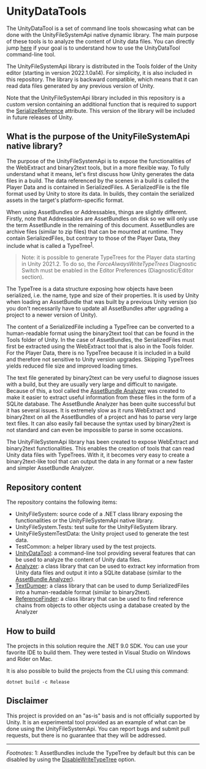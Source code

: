 # UnityDataTools

The UnityDataTool is a set of command line tools showcasing what can be done with the
UnityFileSystemApi native dynamic library. The main purpose of these tools is to analyze the
content of Unity data files. You can directly jump
[here](https://github.com/Unity-Technologies/UnityDataTools/blob/main/UnityDataTool/README.md)
if your goal is to understand how to use the UnityDataTool command-line tool.

The UnityFileSystemApi library is distributed in the Tools folder of the Unity editor (starting in
version 2022.1.0a14). For simplicity, it is also included in this repository. The library is
backward compatible, which means that it can read data files generated by any previous version of
Unity.

Note that the UnityFileSystemApi library included in this repository is a custom version containing
an additional function that is required to support the
[SerializeReference](https://docs.unity3d.com/ScriptReference/SerializeReference.html)
attribute. This version of the library will be included in future releases of Unity.


## What is the purpose of the UnityFileSystemApi native library?

The purpose of the UnityFileSystemApi is to expose the functionalities of the WebExtract and
binary2text tools, but in a more flexible way. To fully understand what it means, let's first
discuss how Unity generates the data files in a build. The data referenced by the scenes in a build
is called the Player Data and is contained in SerializedFiles. A SerializedFile is the file format
used by Unity to store its data. In builds, they contain the serialized assets in the target's
platform-specific format.

When using AssetBundles or Addressables, things are slightly different. Firstly, note that
Addressables are AssetBundles on disk so we will only use the term AssetBundle in the remaining of
this document. AssetBundles are archive files (similar to zip files) that can be mounted at
runtime. They contain SerializedFiles, but contrary to those of the Player Data, they include what
is called a TypeTree<sup>[1](#footnote1)</sup>.

> Note: it is possible to generate TypeTrees for the Player data starting in Unity 2021.2.
> To do so, the *ForceAlwaysWriteTypeTrees* Diagnostic Switch must be enabled in the Editor
> Preferences (Diagnostic/Editor section).

The TypeTree is a data structure exposing how objects have been serialized, i.e. the name, type and
size of their properties. It is used by Unity when loading an AssetBundle that was built by a
previous Unity version (so you don't necessarily have to update all AssetBundles after upgrading a
project to a newer version of Unity).

The content of a SerializedFile including a TypeTree can be converted to a human-readable format
using the binary2text tool that can be found in the Tools folder of Unity. In the case of
AssetBundles, the SerializedFiles must first be extracted using the WebExtract tool that is also in
the Tools folder. For the Player Data, there is no TypeTree because it is included in a build and
therefore not sensitive to Unity version upgrades. Skipping TypeTrees yields reduced file size and 
improved loading times.

The text file generated by binary2text can be very useful to
diagnose issues with a build, but they are usually very large and difficult to navigate. Because of
this, a tool called the [AssetBundle Analyzer](https://github.com/faelenor/asset-bundle-analyzer)
was created to make it easier to extract useful information from these files in the form of a
SQLite database. The AssetBundle Analyzer has been quite successful but it has several issues. It
is extremely slow as it runs WebExtract and binary2text on all the AssetBundles of a project and
has to parse very large text files. It can also easily fail because the syntax used by binary2text
is not standard and can even be impossible to parse in some occasions.

The UnityFileSystemApi library has been created to expose WebExtract and binary2text
functionalities. This enables the creation of tools that can read Unity data files with TypeTrees.
With it, it becomes very easy to create a binary2text-like tool that can output the data in any
format or a new faster and simpler AssetBundle Analyzer.

## Repository content

The repository contains the following items:
* UnityFileSystem: source code of a .NET class library exposing the functionalities or the
  UnityFileSystemApi native library.
* UnityFileSystem.Tests: test suite for the UnityFileSystem library.
* UnityFileSystemTestData: the Unity project used to generate the test data.
* TestCommon: a helper library used by the test projects.
* [UnityDataTool](UnityDataTool/README.md): a command-line tool providing several features that can
  be used to analyze the content of Unity data files.
* [Analyzer](Analyzer/README.md): a class library that can be used to extract key information
  from Unity data files and output it into a SQLite database (similar to the
  [AssetBundle Analyzer](https://github.com/faelenor/asset-bundle-analyzer)).
* [TextDumper](TextDumper/README.md): a class library that can be used to dump SerializedFiles into
  a human-readable format (similar to binary2text).
* [ReferenceFinder](ReferenceFinder/README.md): a class library that can be used to find
  reference chains from objects to other objects using a database created by the Analyzer

## How to build

The projects in this solution require the .NET 9.0 SDK. You can use your favorite IDE to build them.
They were tested in Visual Studio on Windows and Rider on Mac.

It is also possible to build the projects from the CLI using this command:

`dotnet build -c Release`

## Disclaimer

This project is provided on an "as-is" basis and is not officially supported by Unity. It is an
experimental tool provided as an example of what can be done using the UnityFileSystemApi. You can
report bugs and submit pull requests, but there is no guarantee that they will be addressed.

---
*Footnotes*: <a name="footnote1">1</a>: AssetBundles include the TypeTree by default but this can
 be disabled by using the
 [DisableWriteTypeTree](https://docs.unity3d.com/ScriptReference/BuildAssetBundleOptions.DisableWriteTypeTree.html)
 option.
